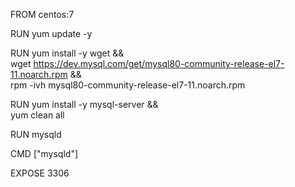 FROM centos:7

RUN yum update -y

RUN yum install -y wget && \
    wget https://dev.mysql.com/get/mysql80-community-release-el7-11.noarch.rpm && \
    rpm -ivh mysql80-community-release-el7-11.noarch.rpm

RUN yum install -y mysql-server && \
    yum clean all

RUN mysqld 

CMD ["mysqld"]

EXPOSE 3306
